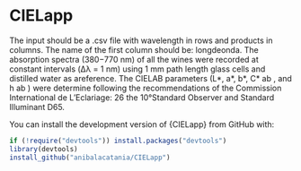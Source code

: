 
# CIELapp

The input should be a .csv file with wavelength in rows and products in
columns. The name of the first column should be: longdeonda. The
absorption spectra (380−770 nm) of all the wines were recorded at
constant intervals (Δλ = 1 nm) using 1 mm path length glass cells and
distilled water as areference. The CIELAB parameters (L*, a*, b*, C* ab
, and h ab ) were determine following the recommendations of the
Commission International de L’Eclariage: 26 the 10°Standard Observer and
Standard Illuminant D65.

You can install the development version of {CIELapp} from GitHub with:

``` r
if (!require("devtools")) install.packages("devtools")
library(devtools)
install_github("anibalacatania/CIELapp")
```
